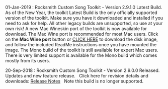 01-Jan-2019 : Rocksmith Custom Song Toolkit - Version 2.9.1.0 Latest Build.
As of the New Year, the toolkit Latest Build is the only officially supported version of the toolkit.  Make sure you have it downloaded and installed if you need to ask for help.  All other legacy builds are unsupported, so use at your own risk!
A new Mac Wineskin port of the toolkit is now available for download.  The Mac Wine port is recommended for most Mac users.  Click on the **Mac Wine port** button or [CLICK HERE](ignition.customsforge.com/cfsm_uploads/rstools_mac/RocksmithTools.dmg) to download the disk image, and follow the included ReadMe instructions once you have mounted the image.
The Mono build of the toolkit is still available for expert Mac users.  There is very limited support is available for the Mono build which comes mostly from its users.

20-Sep-2018 : Rocksmith Custom Song Toolkit - Version 2.9.0.0 Released.
Updates and new feature release.&nbsp;&nbsp; Click here for revision details and downloads:  [Release Notes](https://github.com/rscustom/rocksmith-custom-song-toolkit/releases/tag/2.9.0.0)&nbsp;&nbsp;
Note this build is no longer supported.
